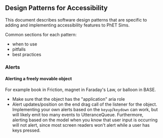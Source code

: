 

## Design Patterns for Accessibility

This document describes software design patterns that are specific to adding and implementing accessibility features to 
PhET Sims. 

Common sections for each pattern:
- when to use
- pitfalls
- best practices

### Alerts

#### Alerting a freely movable object
  For example book in Friction, magnet in Faraday's Law, or balloon in BASE.
  
  * Make sure that the object has the "application" aria role
  * Alert updates/position on the end drag call of the listener for the object. Implementing your own alerts based on 
  the `keyup`/`keydown` can work, but will likely emit too many events to UtteranceQueue. Furthermore, alerting based on
  the model when you know that user input is occurring will not alert, since most screen readers won't alert while a user
  has keys pressed.
  

